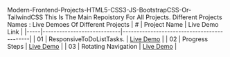 Modern-Frontend-Projects-HTML5-CSS3-JS-BootstrapCSS-Or-TailwindCSS
This Is The Main Repoistory For All Projects.
Different Projects Names : Live Demoes Of Different Projects
| #   | Project Name               | Live Demo Link                            |
|-----|----------------------------|--------------------------------------------|
| 01  | ResponsiveToDoListTasks.            | [Live Demo](https://mahmoudkhalidshabaanomar2.github.io/modern-frontend-projects-HTML5-CSS3-JS-BootstrapCSS5OrTailwindCSS/ResponsiveTodoList/)       |
| 02  | Progress Steps             | [Live Demo](https://your-link-2.com)       |
| 03  | Rotating Navigation        | [Live Demo](https://your-link-3.com)       |
